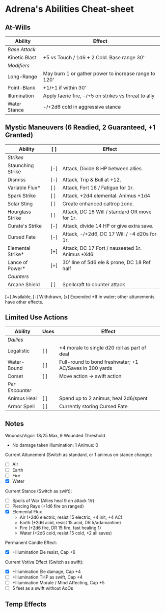 # Adrena's Abilities Cheat-sheet
## At-Wills
|  Ability           |  Effect                              |
|--------------------|--------------------------------------|
|  *Base Attack*
|  Kinetic Blast     |  +5 vs Touch / 1d6 + 2 Cold. Base range 30'
|  *Modifiers*
|  Long-Range        |  May burn 1 or gather power to increase range to 120'
|  Point-Blank       |  +1/+1 if within 30'
|  Illumination      |  Apply faerie fire, -/+5 on strikes vs threat to ally
|  Water Stance      |  -/+2d6 cold in aggressive stance

## Mystic Maneuvers (6 Readied, 2 Guaranteed, +1 Granted)
|  Ability              | [ ] |  Effect   |
|-----------------------|-----|-----------|
|  *Strikes*
|  Staunching Strike    | [-] |  Attack, Divide 8 HP between allies.
|  Dismiss              | [-] |  Attack, Trip & Bull at +12.
|  Variable Flux*       | [ ] |  Attack, Fort 16 / Fatigue for 1r.
|  Spark Strike         | [ ] |  Attack, +2d4 elemental. Animus +1d4
|  Solar Sting          | [ ] |  Create enhanced caltrop zone.
|  Hourglass Strike     | [ ] |  Attack, DC 16 Will / standard OR move for 1r.
|  Curate's Strike      | [-] |  Attack, divide 14 HP or give extra save.
|  Cursed Fate          | [-] |  Attack, -/+2d6, DC 17 Will / -4 d20s for 1r.
|  Elemental Strike*    | [+] |  Attack, DC 17 Fort / nauseated 1r. Animus +Xd6
|  Lance of Power*      | [+] |  30' line of 5d6 ele & prone, DC 18 Ref half
|  *Counters*
|  Arcane Shield        | [ ] |  Spellcraft to counter attack
[+] Available, [-] Withdrawn, [x] Expended
*If in water; other attunements have other effects.

## Limited Use Actions
|  Ability     |  Uses  |  Effect   |
|--------------|--------|-----------|
|  *Dailies*
|  Legalistic  |  [ ]   |  +4 morale to single d20 roll as part of deal
|  Water-Bound |  [ ]   |  Full-round to bond freshwater; +1 AC/Saves in 300 yards
|  Corset      |  [ ]   |  Move action -> swift action
|  *Per Encounter*
|  Animus Heal |  [ ]   |  Spend up to 2 animus; heal 2d6/spent
|  Armor Spell |  [ ]   |  Currently storing Cursed Fate

## Notes
Wounds/Vigor: 18/25 Max, 9 Wounded Threshold
 - No damage taken
Illumination: 1
Animus: 0

Current Attunement (Switch as standard, or 1 animus on stance change):
 - [ ] Air
 - [ ] Earth
 - [ ] Fire
 - [x] Water

Current Stance (Switch as swift):
 - [ ] Spoils of War (Allies heal 9 on attack 1/r)
 - [ ] Piercing Rays (+1d6 fire on ranged)
 - [x] Elemental Flux
   - Air (+2d6 electric, resist 15 electric, +4 init, +4 AC)
   - Earth (+2d6 acid, resist 15 acid, DR 5/adamantine)
   - Fire (+2d6 fire, DR 15 fire, fast healing 1)
   - Water (+2d6 cold, resist 15 cold, +2 all saves)

Permanent Candle Effect:
 - [x] +Illumination Ele resist, Cap +9

Current Votive Effect (Switch as swift):
 - [x] +Illumination Ele damage, Cap +4
 - [ ] +Illumination THP as swift, Cap +4
 - [ ] +Illumination Morale / Mind Affecting, Cap +5
 - [ ] 5 feet as a swift without AoOs

Temp Effects
 -